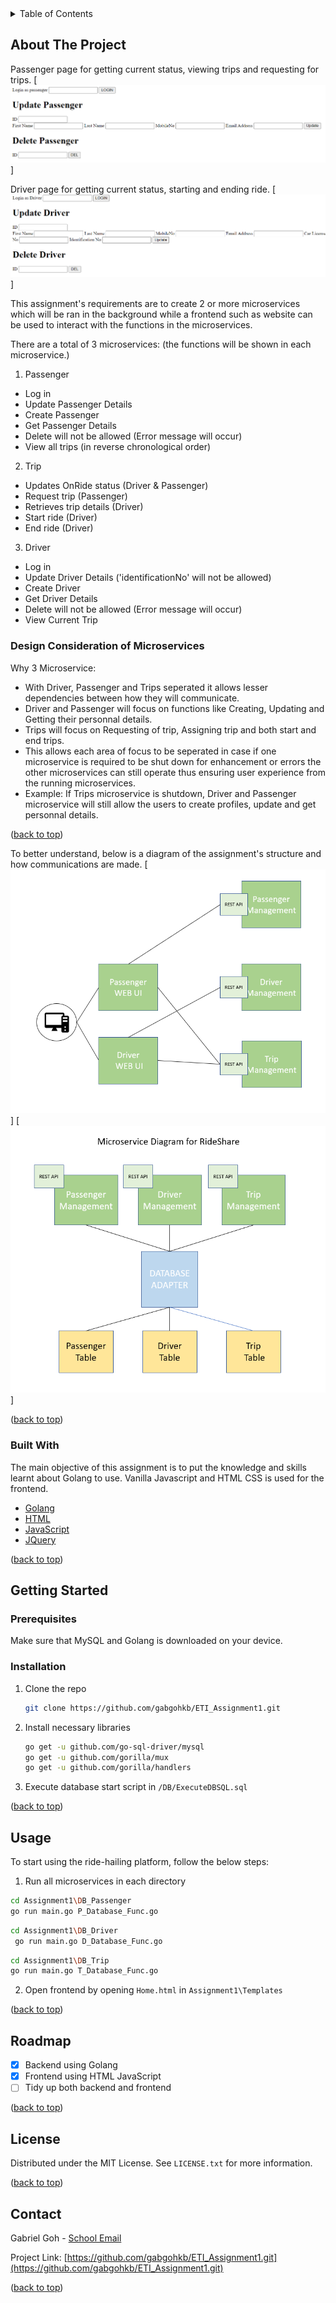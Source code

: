 <!-- TABLE OF CONTENTS -->
<details>
  <summary>Table of Contents</summary>
  <ol>
    <li>
      <a href="#about-the-project">About The Project</a>
      <ul>
        <li><a href="#built-with">Built With</a></li>
      </ul>
    </li>
    <li>
      <a href="#getting-started">Getting Started</a>
      <ul>
        <li><a href="#installation">Installation</a></li>
        <li><a href="#usage">Usage</a></li>
      </ul>
    </li>
    <li><a href="#roadmap">Roadmap</a></li>
    <li><a href="#license">License</a></li>
    <li><a href="#contact">Contact</a></li>
  </ol>
</details>


<!-- ABOUT THE PROJECT -->
## About The Project

Passenger page for getting current status, viewing trips and requesting for trips.
[![Passenger_Screen_Shot][passenger-screenshot]]

Driver page for getting current status, starting and ending ride.
[![Driver_Screen_Shot][driver-screenshot]]

This assignment's requirements are to create 2 or more microservices which will be ran in the background while a frontend such as website can be used to interact with the functions in the microservices. 

There are a total of 3 microservices:
(the functions will be shown in each microservice.)
1. Passenger
  * Log in
  * Update Passenger Details 
  * Create Passenger
  * Get Passenger Details 
  * Delete will not be allowed (Error message will occur)
  * View all trips (in reverse chronological order) 
2. Trip
  * Updates OnRide status (Driver & Passenger)
  * Request trip (Passenger)
  * Retrieves trip details (Driver)
  * Start ride (Driver)
  * End ride (Driver)
3. Driver
  * Log in
  * Update Driver Details ('identificationNo' will not be allowed)
  * Create Driver
  * Get Driver Details 
  * Delete will not be allowed (Error message will occur)
  * View Current Trip 

### Design Consideration of Microservices

Why 3 Microservice: 
  * With Driver, Passenger and Trips seperated it allows lesser dependencies between how they will communicate. 
  * Driver and Passenger will focus on functions like Creating, Updating and Getting their personnal details. 
  * Trips will focus on Requesting of trip, Assigning trip and both start and end trips. 
  * This allows each area of focus to be seperated in case if one microservice is required to be shut down for enhancement or errors the other microservices can still operate thus ensuring user experience from the running microservices. 
  * Example: If Trips microservice is shutdown, Driver and Passenger microservice will still allow the users to create  profiles, update and get personnal details. 

<p align="left">(<a href="#top">back to top</a>)</p>

To better understand, below is a diagram of the assignment's structure and how communications are made.
[![ArchitectureDiagram-screenshot][architecturediagram-screenshot]]
[![ArchitectureDiagramEach-screenshot][architecturediagrameach-screenshot]]


<p align="left">(<a href="#top">back to top</a>)</p>


### Built With

The main objective of this assignment is to put the knowledge and skills learnt about Golang to use. 
Vanilla Javascript and HTML CSS is used for the frontend.

* [Golang](https://go.dev/)
* [HTML](https://html.com/)
* [JavaScript](https://www.javascript.com/)
* [JQuery](https://jquery.com)
<p align="left">(<a href="#top">back to top</a>)</p>


<!-- GETTING STARTED -->
## Getting Started

### Prerequisites

Make sure that MySQL and Golang is downloaded on your device.

### Installation

1. Clone the repo
   ```sh
   git clone https://github.com/gabgohkb/ETI_Assignment1.git
   ```
2. Install necessary libraries
   ```sh
   go get -u github.com/go-sql-driver/mysql
   go get -u github.com/gorilla/mux
   go get -u github.com/gorilla/handlers
   ```
3. Execute database start script in `/DB/ExecuteDBSQL.sql`

<p align="left">(<a href="#top">back to top</a>)</p>


<!-- USAGE EXAMPLES -->
## Usage

To start using the ride-hailing platform, follow the below steps:
1. Run all microservices in each directory
 ```sh
 cd Assignment1\DB_Passenger
 go run main.go P_Database_Func.go
 ```
 ```sh
 cd Assignment1\DB_Driver
  go run main.go D_Database_Func.go
 ```
 ```sh
 cd Assignment1\DB_Trip
go run main.go T_Database_Func.go
 ```
2. Open frontend by opening `Home.html` in `Assignment1\Templates`

<p align="left">(<a href="#top">back to top</a>)</p>


<!-- ROADMAP -->
## Roadmap

- [x] Backend using Golang
- [x] Frontend using HTML JavaScript
- [ ] Tidy up both backend and frontend

<p align="left">(<a href="#top">back to top</a>)</p>


<!-- LICENSE -->
## License

Distributed under the MIT License. See `LICENSE.txt` for more information.

<p align="left">(<a href="#top">back to top</a>)</p>


<!-- CONTACT -->
## Contact

Gabriel Goh - [School Email](mailto:s10198258@connect.np.edu.sg) 

Project Link: [https://github.com/gabgohkb/ETI_Assignment1.git](https://github.com/gabgohkb/ETI_Assignment1.git)

<p align="left">(<a href="#top">back to top</a>)</p>


<!-- MARKDOWN LINKS & IMAGES -->
<!-- https://www.markdownguide.org/basic-syntax/#reference-style-links -->
[Driver-screenshot]: images\driver.PNG
[Passenger-screenshot]: images/passenger.PNG
[TripPassenger-screenshot]: images/Ptrip.PNG
[TripDriver-screenshot]: images/Dtrip.PNG
[ArchitectureDiagram-screenshot]: images\ArchitectureDiagram.PNG
[ArchitectureDiagramEach-screenshot]: images\ArchitectureDiagramEach.PNG


